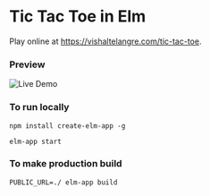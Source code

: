 # Tic Tac Toe in Elm

Play online at https://vishaltelangre.com/tic-tac-toe.

### Preview

![Live Demo](https://user-images.githubusercontent.com/876195/31689283-8fdf9af2-b3ac-11e7-9a13-f43d0a7a7e65.gif)


### To run locally

```
npm install create-elm-app -g

elm-app start
```

### To make production build

```
PUBLIC_URL=./ elm-app build

